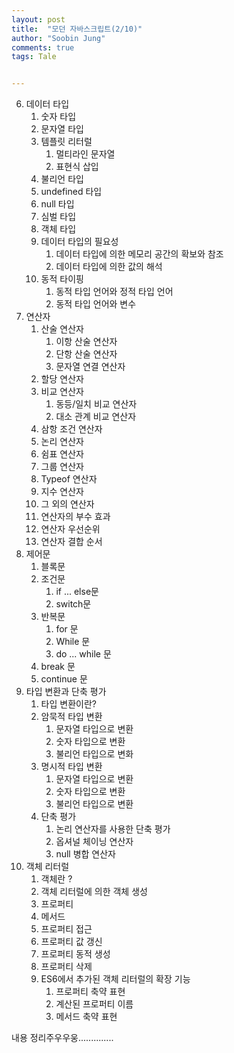 ```yaml
---
layout: post
title:  "모던 자바스크립트(2/10)"
author: "Soobin Jung"
comments: true
tags: Tale


---
```


6. 데이터 타입
   1. 숫자 타입
   2. 문자열 타입
   3. 템플릿 리터럴
      1. 멀티라인 문자열
      2. 표현식 삽입
   4. 불리언 타입
   5. undefined 타입
   6. null 타입
   7. 심벌 타입
   8. 객체 타입
   9. 데이터 타입의 필요성
      1. 데이터 타입에 의한 메모리 공간의 확보와 참조
      2. 데이터 타입에 의한 값의 해석
   10. 동적 타이핑
       1. 동적 타입 언어와 정적 타입 언어
       2. 동적 타입 언어와 변수
7. 연산자
   1. 산술 연산자
      1. 이항 산술 연산자
      2. 단항 산술 연산자
      3. 문자열 연결 연산자
   2. 할당 연산자
   3. 비교 연산자
      1. 동등/일치 비교 연산자
      2. 대소 관계 비교 연산자
   4. 삼항 조건 연산자
   5. 논리 연산자
   6. 쉼표 연산자
   7. 그룹 연산자
   8. Typeof 연산자
   9. 지수 연산자
   10. 그 외의 연산자
   11. 연산자의 부수 효과
   12. 연산자 우선순위
   13. 연산자 결합 순서
8. 제어문
   1. 블록문
   2. 조건문
      1. if ... else문
      2. switch문
   3. 반복문
      1. for 문
      2. While 문
      3. do ... while 문
   4. break 문
   5. continue 문
9. 타입 변환과 단축 평가
   1. 타입 변환이란?
   2. 암묵적 타입 변환
      1. 문자열 타입으로 변환
      2. 숫자 타입으로 변환
      3. 불리언 타입으로 변화
   3. 명시적 타입 변환
      1. 문자열 타입으로 변환
      2. 숫자 타입으로 변환
      3. 불리언 타입으로 변환
   4. 단축 평가
      1. 논리 연산자를 사용한 단축 평가
      2. 옵셔널 체이닝 연산자
      3. null 병합 연산자
10. 객체 리터럴
    1. 객체란 ?
    2. 객체 리터럴에 의한 객체 생성
    3. 프로퍼티
    4. 메서드
    5. 프로퍼티 접근
    6. 프로퍼티 값 갱신
    7. 프로퍼티 동적 생성
    8. 프로퍼티 삭제
    9. ES6에서 추가된 객체 리터럴의 확장 기능
       1. 프로퍼티 축약 표현
       2. 계산된 프로퍼티 이름
       3. 메서드 축약 표현



내용 정리주우우웅..............